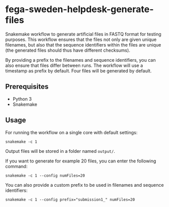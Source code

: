 # fega-sweden-helpdesk-generate-files

Snakemake workflow to generate artificial files in FASTQ format for testing
purposes. This workflow ensures that the files not only are given unique
filenames, but also that the sequence identifiers within the files are unique
(the generated files should thus have different checksums).

By providing a prefix to the filenames and sequence identifiers, you can also
ensure that files differ between runs. The workflow will use a timestamp as
prefix by default. Four files will be generated by default.


## Prerequisites

* Python 3
* Snakemake


## Usage

For running the workflow on a single core with default settings:

```
snakemake -c 1
```

Output files will be stored in a folder named `output/`.

If you want to generate for example 20 files, you can enter the following 
command:

```
snakemake -c 1 --config numFiles=20
```

You can also provide a custom prefix to be used in filenames and
sequence identifiers:

```
snakemake -c 1 --config prefix="submission1_" numFiles=20
```

